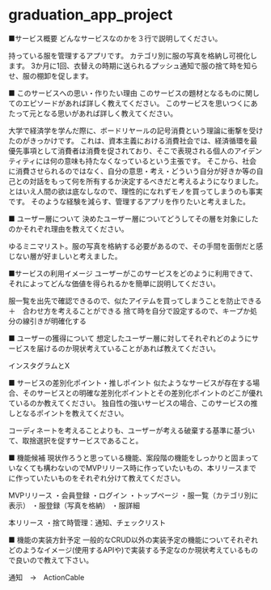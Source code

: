 # graduation_app_project

■サービス概要
どんなサービスなのかを３行で説明してください。

持っている服を管理するアプリです。
カテゴリ別に服の写真を格納し可視化します。
3か月に1回、衣替えの時期に送られるプッシュ通知で服の捨て時を知らせ、服の棚卸を促します。

■ このサービスへの思い・作りたい理由
このサービスの題材となるものに関してのエピソードがあれば詳しく教えてください。
このサービスを思いつくにあたって元となる思いがあれば詳しく教えてください。

大学で経済学を学んだ際に、ボードリヤールの記号消費という理論に衝撃を受けたのがきっかけです。
これは、資本主義における消費社会では、経済循環を最優先事項として消費者は消費を促されており、そこで表現される個人のアイデンティティには何の意味も持たなくなっているという主張です。
そこから、社会に消費させられるのではなく、自分の意思・考え・どういう自分が好きか等の自己との対話をもって何を所有するか決定するべきだと考えるようになりました。
とはいえ人間の欲は底なしなので、理性的になれずモノを買ってしまうのも事実です。
そのような経験を減らす、管理するアプリを作りたいと考えました。

■ ユーザー層について
決めたユーザー層についてどうしてその層を対象にしたのかそれぞれ理由を教えてください。

ゆるミニマリスト。服の写真を格納する必要があるので、その手間を面倒だと感じない層が好ましいと考えました。

■サービスの利用イメージ
ユーザーがこのサービスをどのように利用できて、それによってどんな価値を得られるかを簡単に説明してください。

服一覧を出先で確認できるので、似たアイテムを買ってしまうことを防止できる　＋　合わせ方を考えることができる
捨て時を自分で設定するので、キープか処分の線引きが明確化する

■ ユーザーの獲得について
想定したユーザー層に対してそれぞれどのようにサービスを届けるのか現状考えていることがあれば教えてください。

インスタグラムとX

■ サービスの差別化ポイント・推しポイント
似たようなサービスが存在する場合、そのサービスとの明確な差別化ポイントとその差別化ポイントのどこが優れているのか教えてください。
独自性の強いサービスの場合、このサービスの推しとなるポイントを教えてください。

コーディネートを考えることよりも、ユーザーが考える破棄する基準に基づいて、取捨選択を促すサービスであること。

■ 機能候補
現状作ろうと思っている機能、案段階の機能をしっかりと固まっていなくても構わないのでMVPリリース時に作っていたいもの、本リリースまでに作っていたいものをそれぞれ分けて教えてください。

MVPリリース
・会員登録
・ログイン
・トップページ
・服一覧（カテゴリ別に表示）
・服登録（写真を格納）
・服詳細

本リリース
・捨て時管理：通知、チェックリスト

■ 機能の実装方針予定
一般的なCRUD以外の実装予定の機能についてそれぞれどのようなイメージ(使用するAPIや)で実装する予定なのか現状考えているもので良いので教えて下さい。

通知　→　ActionCable
